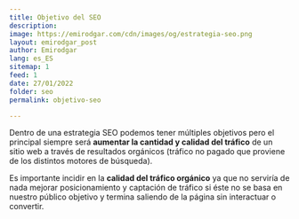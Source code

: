 ```yaml
---
title: Objetivo del SEO
description: 
image: https://emirodgar.com/cdn/images/og/estrategia-seo.png
layout: emirodgar_post
author: Emirodgar
lang: es_ES
sitemap: 1
feed: 1
date: 27/01/2022
folder: seo
permalink: objetivo-seo

--- 
```


Dentro de una estrategia SEO podemos tener múltiples objetivos pero el principal siempre será **aumentar la cantidad y calidad del tráfico** de un sitio web a través de resultados orgánicos (tráfico no pagado que proviene de los distintos motores de búsqueda).

Es importante incidir en la **calidad del tráfico orgánico** ya que no serviría de nada mejorar posicionamiento y captación de tráfico si éste no se basa en nuestro público objetivo y termina saliendo de la página sin interactuar o convertir.
<!--stackedit_data:
eyJoaXN0b3J5IjpbNDcyMTMwODc5LDEwNDc5OTIyOTVdfQ==
-->